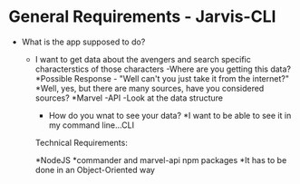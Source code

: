 # General Requirements - Jarvis-CLI

 * What is the app supposed to do? 
    - I want to get data about the avengers and search specific characterstics of those characters
    -Where are you getting this data?
      *Possible Response - "Well can't you just take it from the internet?" 
      *Well, yes, but there are many sources, have you considered sources?
      *Marvel -API
        -Look at the data structure

      - How do you wnat to see your data? 
        *I want to be able to see it in my command line...CLI

      Technical Requirements: 
      
        *NodeJS
        *commander and marvel-api npm packages
        *It has to be done in an Object-Oriented way

